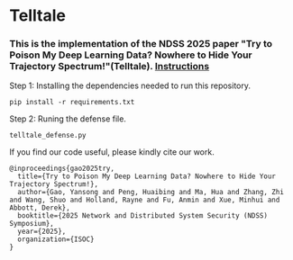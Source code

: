 # Telltale
### This is the implementation of the NDSS 2025 paper "Try to Poison My Deep Learning Data? Nowhere to Hide Your Trajectory Spectrum!"(Telltale). [Instructions](https://drive.google.com/file/d/1xbaiwDy6itqLJQSEfa49DrohtmH9FJRu/view)
Step 1: Installing the dependencies needed to run this repository.
```
pip install -r requirements.txt
```
Step 2: Runing the defense file.
```
telltale_defense.py
```
If you find our code useful, please kindly cite our work.
```
@inproceedings{gao2025try,
  title={Try to Poison My Deep Learning Data? Nowhere to Hide Your Trajectory Spectrum!},
  author={Gao, Yansong and Peng, Huaibing and Ma, Hua and Zhang, Zhi and Wang, Shuo and Holland, Rayne and Fu, Anmin and Xue, Minhui and Abbott, Derek},
  booktitle={2025 Network and Distributed System Security (NDSS) Symposium},
  year={2025},
  organization={ISOC}
}
```
